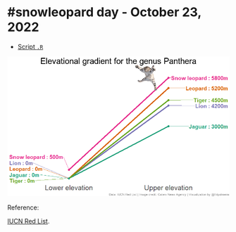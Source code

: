 # #snowleopard day - October 23, 2022

- [Script `.R`](https://github.com/fblpalmeira/snowleopard/blob/main/slope_pantheras.R)

<img src="https://github.com/fblpalmeira/snowleopard/blob/main/pantheras_elevation2.png">

Reference: 

[IUCN Red List](https://www.iucnredlist.org/).
